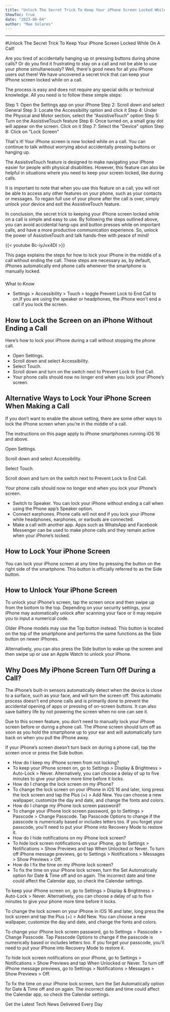 ```yaml
---
title: "Unlock The Secret Trick To Keep Your iPhone Screen Locked While On A Call!"
ShowToc: true 
date: "2023-06-04"
author: "Mae Solares"
---
```

*****
#Unlock The Secret Trick To Keep Your iPhone Screen Locked While On A Call!

Are you tired of accidentally hanging up or pressing buttons during phone calls? Or do you find it frustrating to stay on a call and not be able to use your phone simultaneously? Well, there's good news for all you iPhone users out there! We have uncovered a secret trick that can keep your iPhone screen locked while on a call. 

The process is easy and does not require any special skills or technical knowledge. All you need is to follow these simple steps:

Step 1: Open the Settings app on your iPhone
Step 2: Scroll down and select General
Step 3: Locate the Accessibility option and click it
Step 4: Under the Physical and Motor section, select the "AssistiveTouch" option
Step 5: Turn on the AssistiveTouch feature
Step 6: Once turned on, a small gray dot will appear on the screen. Click on it 
Step 7: Select the "Device" option 
Step 8: Click on "Lock Screen" 

That's it! Your iPhone screen is now locked while on a call. You can continue to talk without worrying about accidentally pressing buttons or hanging up. 

The AssistiveTouch feature is designed to make navigating your iPhone easier for people with physical disabilities. However, this feature can also be helpful in situations where you need to keep your screen locked, like during calls.

It is important to note that when you use this feature on a call, you will not be able to access any other features on your phone, such as your contacts or messages. To regain full use of your phone after the call is over, simply unlock your device and exit the AssistiveTouch feature.

In conclusion, the secret trick to keeping your iPhone screen locked while on a call is simple and easy to use. By following the steps outlined above, you can avoid accidental hang-ups and button presses while on important calls, and have a more productive communication experience. So, unlock the power of AssistiveTouch and talk hands-free with peace of mind!

{{< youtube Bc-iyJvx4DI >}} 




This page explains the steps for how to lock your iPhone in the middle of a call without ending the call. These steps are necessary as, by default, iPhones automatically end phone calls whenever the smartphone is manually locked.

 
### 
What to Know
 
- Settings > Accessibility > Touch > toggle Prevent Lock to End Call to on.If you are using the speaker or headphones, the iPhone won't end a call if you lock the screen.

 
##   How to Lock the Screen on an iPhone Without Ending a Call  
 

Here’s how to lock your iPhone during a call without stopping the phone call.

 
- Open Settings.
 - Scroll down and select Accessibility.
 - Select Touch.
 - Scroll down and turn on the switch next to Prevent Lock to End Call.
 - Your phone calls should now no longer end when you lock your iPhone’s screen.

 
##   Alternative Ways to Lock Your iPhone Screen When Making a Call  
 

If you don’t want to enable the above setting, there are some other ways to lock the iPhone screen when you’re in the middle of a call.

 
The instructions on this page apply to iPhone smartphones running iOS 16 and above.
 

Open Settings.

 

Scroll down and select Accessibility.

 

Select Touch.

 

Scroll down and turn on the switch next to Prevent Lock to End Call.

 

Your phone calls should now no longer end when you lock your iPhone’s screen.

 
- Switch to Speaker. You can lock your iPhone without ending a call when using the Phone app’s Speaker option.
 - Connect earphones. Phone calls will not end if you lock your iPhone while headphones, earphones, or earbuds are connected.
 - Make a call with another app. Apps such as WhatsApp and Facebook Messenger can be used to make phone calls and they remain active when your iPhone’s locked.

 
##   How to Lock Your iPhone Screen  
 

You can lock your iPhone screen at any time by pressing the button on the right side of the smartphone. This button is officially referred to as the Side button.

 
##   How to Unlock Your iPhone Screen  
 

To unlock your iPhone’s screen, tap the screen once and then swipe up from the bottom to the top. Depending on your security settings, your iPhone may automatically unlock after scanning your face or it may require you to input a numerical code.

 
Older iPhone models may use the Top button instead. This button is located on the top of the smartphone and performs the same functions as the Side button on newer iPhones.
 

Alternatively, you can also press the Side button to wake up the screen and then swipe up or use an Apple Watch to unlock your iPhone.

 
##   Why Does My iPhone Screen Turn Off During a Call?  
 

The iPhone’s built-in sensors automatically detect when the device is close to a surface, such as your face, and will turn the screen off. This automatic process doesn’t end phone calls and is primarily done to prevent the accidental opening of apps or pressing of on-screen buttons. It can also save battery life by not powering the screen when no one can see it.

 

Due to this screen feature, you don’t need to manually lock your iPhone screen before or during a phone call. The iPhone screen should turn off as soon as you hold the smartphone up to your ear and will automatically turn back on when you pull the iPhone away.

 
If your iPhone’s screen doesn’t turn back on during a phone call, tap the screen once or press the Side button.
 
- How do I keep my iPhone screen from not locking?
 - To keep your iPhone screen on, go to Settings > Display & Brightness > Auto-Lock > Never. Alternatively, you can choose a delay of up to five minutes to give your phone more time before it locks.
 - How do I change the lock screen on my iPhone?
 - To change the lock screen on your iPhone in iOS 16 and later, long press the lock screen and tap the Plus (+) > Add New. You can choose a new wallpaper, customize the day and date, and change the fonts and colors.
 - How do I change my iPhone lock screen password?
 - To change your iPhone lock screen password, go to Settings > Passcode > Change Passcode. Tap Passcode Options to change if the passcode is numerically based or includes letters too. If you forget your passcode, you'll need to put your iPhone into Recovery Mode to restore it.
 - How do I hide notifications on my iPhone lock screen?
 - To hide lock screen notifications on your iPhone, go to Settings > Notifications > Show Previews and tap When Unlocked or Never. To turn off iPhone message previews, go to Settings > Notifications > Messages > Show Previews > Off.
 - How do I fix the time on my iPhone lock screen?
 - To fix the time on your iPhone lock screen, turn the Set Automatically option for Date & Time off and on again. The incorrect date and time could affect the Calendar app, so check the Calendar settings.

 
To keep your iPhone screen on, go to Settings > Display & Brightness > Auto-Lock > Never. Alternatively, you can choose a delay of up to five minutes to give your phone more time before it locks.
 
To change the lock screen on your iPhone in iOS 16 and later, long press the lock screen and tap the Plus (+) > Add New. You can choose a new wallpaper, customize the day and date, and change the fonts and colors.
 
To change your iPhone lock screen password, go to Settings > Passcode > Change Passcode. Tap Passcode Options to change if the passcode is numerically based or includes letters too. If you forget your passcode, you'll need to put your iPhone into Recovery Mode to restore it.
 
To hide lock screen notifications on your iPhone, go to Settings > Notifications > Show Previews and tap When Unlocked or Never. To turn off iPhone message previews, go to Settings > Notifications > Messages > Show Previews > Off.
 
To fix the time on your iPhone lock screen, turn the Set Automatically option for Date & Time off and on again. The incorrect date and time could affect the Calendar app, so check the Calendar settings.
 

Get the Latest Tech News Delivered Every Day




